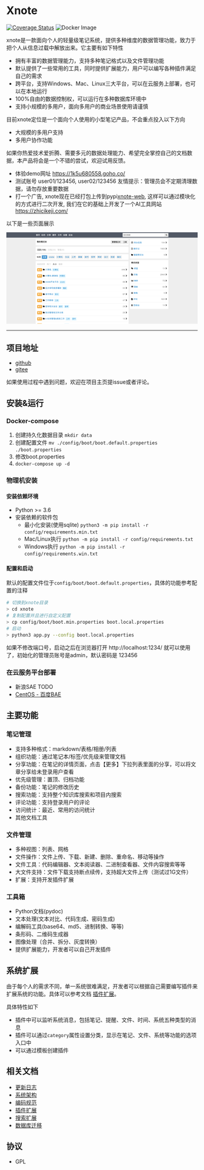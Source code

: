 # Xnote

[![Coverage Status](https://coveralls.io/repos/github/xupingmao/xnote/badge.svg?branch=master)](https://coveralls.io/github/xupingmao/xnote?branch=master)
![Docker Image](https://img.shields.io/docker/pulls/donjuanplatinum/xnote)

xnote是一款面向个人的轻量级笔记系统，提供多种维度的数据管理功能，致力于把个人从信息过载中解放出来。它主要有如下特性

- 拥有丰富的数据管理能力，支持多种笔记格式以及文件管理功能
- 默认提供了一些常用的工具，同时提供扩展能力，用户可以编写各种插件满足自己的需求
- 跨平台，支持Windows、Mac、Linux三大平台，可以在云服务上部署，也可以在本地运行
- 100%自由的数据控制权，可以运行在多种数据库环境中
- 支持小规模的多用户，面向多用户的商业场景使用请谨慎

目前xnote定位是一个面向个人使用的小型笔记产品，不会重点投入以下方向
- 大规模的多用户支持
- 多用户协作功能

如果你热爱技术爱折腾、需要多元的数据处理能力、希望完全掌控自己的文档数据，本产品将会是一个不错的尝试，欢迎试用反馈。

- 体验demo网址 https://1k5u680558.goho.co/
- 测试账号 user01/123456, user02/123456 友情提示：管理员会不定期清理数据，请勿存放重要数据
- 打一个广告, xnote现在已经打包上传到pypi[xnote-web](https://pypi.org/project/xnote-web/), 这样可以通过模块化的方式进行二次开发, 我们在它的基础上开发了一个AI工具网站 https://zhicikeji.com/

以下是一些页面展示

![笔记](./docs/screenshots/xnote_v2.9.2_home.png)



-----
## 项目地址

- [github](https://github.com/xupingmao/xnote)
- [gitee](https://gitee.com/xupingmao/xnote)

如果使用过程中遇到问题，欢迎在项目主页提issue或者评论。

## 安装&运行

### Docker-compose
1. 创建持久化数据目录 ```mkdir data```
2. 创建配置文件 `mv ./config/boot/boot.default.properties ./boot.properties`
3. 修改boot.properties
4. ```docker-compose up -d```

### 物理机安装

#### 安装依赖环境

- Python >= 3.6
- 安装依赖的软件包
    - 最小化安装(使用sqlite) `python3 -m pip install -r config/requirements.min.txt`
    - Mac/Linux执行 ```python -m pip install -r config/requirements.txt```
    - Windows执行 `python -m pip install -r config/requirements.win.txt`

#### 配置和启动


默认的配置文件位于`config/boot/boot.default.properties`，具体的功能参考配置的注释

```sh
# 切换到xnote目录
> cd xnote
# 复制配置并且进行自定义配置
> cp config/boot/boot.min.properties boot.local.properties
# 启动
> python3 app.py --config boot.local.properties
```

如果不修改端口号，启动之后在浏览器打开 http://localhost:1234/ 就可以使用了，初始化的管理员账号是admin，默认密码是 123456

### 在云服务平台部署

- 新浪SAE TODO
- [CentOS - 百度BAE](https://blog.csdn.net/u011320646/article/details/126334377) 

## 主要功能

### 笔记管理
- 支持多种格式：markdown/表格/相册/列表
- 组织功能：通过笔记本/标签/优先级来管理文档
- 分享功能：在笔记的详情页面，点击【更多】下拉列表里面的分享，可以将文章分享给未登录用户查看
- 优先级管理：置顶、归档功能
- 备份功能：笔记的修改历史
- 搜索功能：支持整个知识库搜索和项目内搜索
- 评论功能：支持登录用户的评论
- 访问统计：最近、常用的访问统计
- 其他文档工具

### 文件管理
- 多种视图：列表、网格
- 文件操作：文件上传、下载、新建、删除、重命名、移动等操作
- 文件工具：代码编辑器、文本阅读器、二进制查看器、文件内容搜索等等
- 大文件支持：文件下载支持断点续传，支持超大文件上传（测试过1G文件）
- 扩展：支持开发插件扩展

### 工具箱
- Python文档(pydoc)
- 文本处理(文本对比、代码生成、密码生成)
- 编解码工具(base64、md5、进制转换、等等)
- 条形码、二维码生成器
- 图像处理（合并、拆分、灰度转换）
- 提供扩展能力，开发者可以自己开发插件

## 系统扩展

由于每个人的需求不同，单一系统很难满足，开发者可以根据自己需要编写插件来扩展系统的功能。具体可以参考文档 [插件扩展](./docs/plugins.md)。

具体特性如下

- 插件中可以监听系统消息，包括笔记、提醒、文件、时间、系统五种类型的消息
- 插件可以通过`category`属性设置分类，显示在笔记、文件、系统等功能的选项入口中
- 可以通过模板创建插件

## 相关文档
- [更新日志](./docs/changelog.md)
- [系统架构](./docs/architecture.md)
- [编码规范](./docs/code_style.md)
- [插件扩展](./docs/plugins.md)
- [搜索扩展](./docs/search_extension.md)
- [数据库迁移](./docs/db_migrate.md)

## 协议

- GPL
